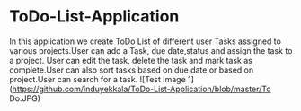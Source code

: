 # ToDo-List-Application

In this application we create ToDo List of different user Tasks assigned to various projects.User can add a Task, due date,status and assign the task to a project. User can edit the task, delete the task and mark task as complete.User can also sort tasks based on due date or based on project.User can search for a task.
![Test Image 1](https://github.com/induyekkala/ToDo-List-Application/blob/master/To Do.JPG)
